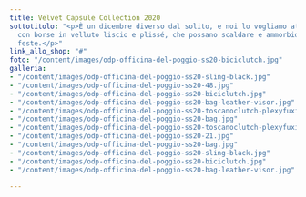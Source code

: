 ```yaml
---
title: Velvet Capsule Collection 2020
sottotitolo: "<p>È un dicembre diverso dal solito, e noi lo vogliamo attraversare
  con borse in velluto liscio e plissé, che possano scaldare e ammorbidire queste
  feste.</p>"
link_allo_shop: "#"
foto: "/content/images/odp-officina-del-poggio-ss20-biciclutch.jpg"
galleria:
- "/content/images/odp-officina-del-poggio-ss20-sling-black.jpg"
- "/content/images/odp-officina-del-poggio-ss20-48.jpg"
- "/content/images/odp-officina-del-poggio-ss20-biciclutch.jpg"
- "/content/images/odp-officina-del-poggio-ss20-bag-leather-visor.jpg"
- "/content/images/odp-officina-del-poggio-ss20-toscanoclutch-plexyfuxia.jpg"
- "/content/images/odp-officina-del-poggio-ss20-bag.jpg"
- "/content/images/odp-officina-del-poggio-ss20-toscanoclutch-plexyfuxia.jpg"
- "/content/images/odp-officina-del-poggio-ss20-21.jpg"
- "/content/images/odp-officina-del-poggio-ss20-bag.jpg"
- "/content/images/odp-officina-del-poggio-ss20-sling-black.jpg"
- "/content/images/odp-officina-del-poggio-ss20-biciclutch.jpg"
- "/content/images/odp-officina-del-poggio-ss20-bag-leather-visor.jpg"

---
```

